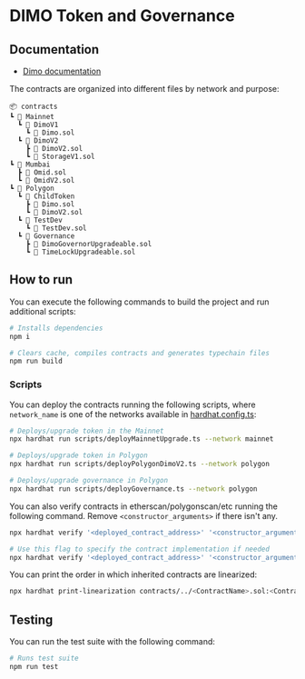 # DIMO Token and Governance

## Documentation

- [Dimo documentation](https://docs.dimo.zone/docs)

The contracts are organized into different files by network and purpose: 

```
📦 contracts
┗ 📂 Mainnet
  ┗ 📂 DimoV1
    ┗ 📜 Dimo.sol
  ┗ 📂 DimoV2
    ┣ 📜 DimoV2.sol
    ┗ 📜 StorageV1.sol
┗ 📂 Mumbai
  ┣ 📜 Omid.sol
  ┗ 📜 OmidV2.sol
┗ 📂 Polygon
  ┗ 📂 ChildToken
    ┣ 📜 Dimo.sol
    ┗ 📜 DimoV2.sol
  ┗ 📂 TestDev
    ┗ 📜 TestDev.sol
  ┗ 📂 Governance
    ┣ 📜 DimoGovernorUpgradeable.sol
    ┗ 📜 TimeLockUpgradeable.sol
```

## How to run

You can execute the following commands to build the project and run additional scripts:

```sh
# Installs dependencies
npm i

# Clears cache, compiles contracts and generates typechain files
npm run build
```

### Scripts

You can deploy the contracts running the following scripts, where `network_name` is one of the networks available in [hardhat.config.ts](./hardhat.config.ts):

```sh
# Deploys/upgrade token in the Mainnet
npx hardhat run scripts/deployMainnetUpgrade.ts --network mainnet

# Deploys/upgrade token in Polygon
npx hardhat run scripts/deployPolygonDimoV2.ts --network polygon

# Deploys/upgrade governance in Polygon
npx hardhat run scripts/deployGovernance.ts --network polygon
```

You can also verify contracts in etherscan/polygonscan/etc running the following command. Remove `<constructor_arguments>` if there isn't any.

```sh
npx hardhat verify '<deployed_contract_address>' '<constructor_arguments>' --network '<network_name>'

# Use this flag to specify the contract implementation if needed
npx hardhat verify '<deployed_contract_address>' '<constructor_arguments>' --network '<network_name>' --contract '<contract_path>:<contract_name>'
```

You can print the order in which inherited contracts are linearized:

```sh
npx hardhat print-linearization contracts/../<ContractName>.sol:<ContractName>
```

## Testing

You can run the test suite with the following command:

```sh
# Runs test suite
npm run test
```